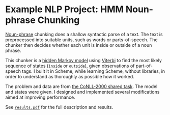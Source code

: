 # Example NLP Project: HMM Noun-phrase Chunking

[Noun-phrase](https://en.wikipedia.org/wiki/Noun_phrase) chunking does a shallow syntactic parse of a text. The text is preprocessed into suitable units, such as words or parts-of-speech. The chunker then decides whether each unit is inside or outside of a noun phrase.

This chunker is a [hidden Markov model](https://en.wikipedia.org/wiki/Hidden_Markov_model) using [Viterbi](https://en.wikipedia.org/wiki/Viterbi_algorithm) to find the most likely sequence of states (`inside` or `outside`), given observations of part-of-speech tags. I built it in Scheme, while learning Scheme, without libraries, in order to understand as thoroughly as possible how it worked.

The problem and data are from [the CoNLL-2000 shared task](https://www.clips.uantwerpen.be/conll2000/). The model and states were given. I designed and implemented several modifications aimed at improving performance. 

See [`results.pdf`](https://github.com/rachelbasse/hmm-np-chunker/blob/master/results.pdf) for the full description and results.
